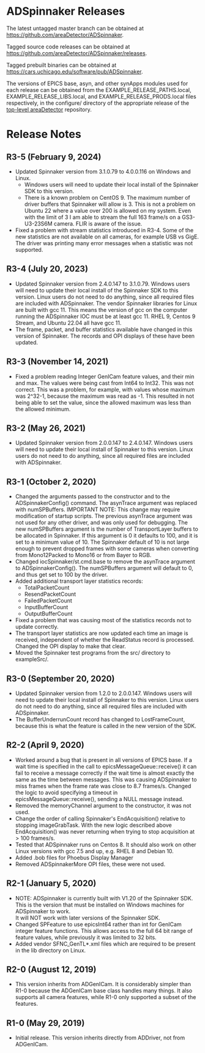 ADSpinnaker Releases
==================

The latest untagged master branch can be obtained at
https://github.com/areaDetector/ADSpinnaker.

Tagged source code releases can be obtained at
https://github.com/areaDetector/ADSpinnaker/releases.

Tagged prebuilt binaries can be obtained at
https://cars.uchicago.edu/software/pub/ADSpinnaker.

The versions of EPICS base, asyn, and other synApps modules used for each release can be obtained from 
the EXAMPLE_RELEASE_PATHS.local, EXAMPLE_RELEASE_LIBS.local, and EXAMPLE_RELEASE_PRODS.local
files respectively, in the configure/ directory of the appropriate release of the 
[top-level areaDetector](https://github.com/areaDetector/areaDetector) repository.


Release Notes
=============
R3-5 (February 9, 2024)
-------------------
* Updated Spinnaker version from 3.1.0.79 to 4.0.0.116 on Windows and Linux.
  - Windows users will need to update their local install of the Spinnaker SDK to this version.
  - There is a known problem on CentOS 9.  The maximum number of driver buffers that Spinnaker will
    allow is 3.  This is not a problem on Ubuntu 22 where a value over 200 is allowed on my system.
    Even with the limit of 3 I am able to stream the full 163 frame/s on a GS3-U3-23S6M camera.
    FLIR is aware of the issue.
* Fixed a problem with stream statistics introduced in R3-4.
  Some of the new statistics are not available on all cameras, for example USB vs GigE.
  The driver was printing many error messages when a statistic was not supported.

R3-4 (July 20, 2023)
-------------------
* Updated Spinnaker version from 2.4.0.147 to 3.1.0.79.
  Windows users will need to update their local install of the Spinnaker SDK to this version. 
  Linux users do not need to do anything, since all required files are included with ADSpinnaker.
  The vendor Spinnaker libraries for Linux are built with gcc 11.
  This means the version of gcc on the computer running the ADSpinnaker IOC must be at least gcc 11.
  RHEL 9, Centos 9 Stream, and Ubuntu 22.04 all have gcc 11.
* The frame, packet, and buffer statistics available have changed in this version of Spinnaker.
  The records and OPI displays of these have been updated.

R3-3 (November 14, 2021)
-------------------
* Fixed a problem reading Integer GenICam feature values, and their min and max.
  The values were being cast from Int64 to Int32.  This was not correct.
  This was a problem, for example, with values whose maximum was 2^32-1, because the maximum was read as -1.
  This resulted in not being able to set the value, since the allowed maximum was less than the allowed minimum.

R3-2 (May 26, 2021)
-------------------
* Updated Spinnaker version from 2.0.0.147 to 2.4.0.147.
  Windows users will need to update their local install of Spinnaker to this version. 
  Linux users do not need to do anything, since all required files are included with ADSpinnaker.

R3-1 (October 2, 2020)
------------------------
* Changed the arguments passed to the constructor and to the ADSpinnakerConfig() command.
  The asynTrace argument was replaced with numSPBuffers.
  IMPORTANT NOTE: This change may require modification of startup scripts.
  The previous asynTrace argument was not used for any other driver, and was only used for debugging.
  The new numSPBuffers argument is the number of TransportLayer buffers to be allocated in Spinnaker.
  If this argument is 0 it defaults to 100, and it is set to a minimum value of 10.
  The Spinnaker default of 10 is not large enough to prevent dropped frames with some
  cameras when converting from Mono12Packed to Mono16 or from Bayer to RGB.
* Changed iocSpinnaker/st.cmd.base to remove the asynTrace argument to ADSpinnakerConfig().
  The numSPBuffers argument will default to 0, and thus get set to 100 by the driver.
* Added additional transport layer statistics records:
  - TotalPacketCount
  - ResendPacketCount
  - FailedPacketCount
  - InputBufferCount
  - OutputBufferCount
* Fixed a problem that was causing most of the statistics records not to update correctly.
* The transport layer statistics are now updated each time an image is received, independent
  of whether the ReadStatus record is processed. Changed the OPI display to make that clear.
* Moved the Spinnaker test programs from the src/ directory to exampleSrc/.

R3-0 (September 20, 2020)
------------------------
* Updated Spinnaker version from 1.2.0 to 2.0.0.147.
  Windows users will need to update their local install of Spinnaker to this version. 
  Linux users do not need to do anything, since all required files are included with ADSpinnaker.
* The BufferUnderrunCount record has changed to LostFrameCount, because this is what the feature
  is called in the new version of the SDK.

R2-2 (April 9, 2020)
------------------------
* Worked around a bug that is present in all versions of EPICS base.
  If a wait time is specified in the call to epicsMessageQueue::receive() it can fail to receive a message
  correctly if the wait time is almost exactly the same as the time between messages.
  This was causing ADSpinnaker to miss frames when the frame rate was close to 8.7 frames/s.
  Changed the logic to avoid specifying a timeout in epicsMessageQueue::receive(), sending a NULL message instead.
* Removed the memoryChannel argument to the constructor, it was not used.
* Change the order of calling Spinnaker's EndAcquisition() relative to stopping imageGrabTask.
  With the new logic described above EndAcquisition() was never returning when trying to stop acquisition at > 100 frames/s.
* Tested that ADSpinnaker runs on Centos 8. 
  It should also work on other Linux versions with gcc 7.5 and up, e.g. RHEL 8 and Debian 10.
* Added .bob files for Phoebus Display Manager
* Removed ADSpinnakerMore OPI files, these were not used.

R2-1 (January 5, 2020)
----------------------
* NOTE: ADSpinnaker is currently built with V1.20 of the Spinnaker SDK.  This is the version that must be
  installed on Windows machines for ADSpinnaker to work.  
  It will NOT work with later versions of the Spinnaker SDK.
* Changed SPFeature to use epicsInt64 rather than int for GenICam integer feature functions.
  This allows access to the full 64 bit range of feature values, while previously it was limited to 32 bits.
* Added vendor SFNC_GenTL*.xml files which are required to be present in the lib directory on Linux.

R2-0 (August 12, 2019)
----------------------
* This version inherits from ADGenICam.  It is considerably simpler than R1-0 because the ADGenICam base class
  handles many things.  It also supports all camera features, while R1-0 only supported a subset of the features.

R1-0 (May 29, 2019)
-------------------
* Initial release.  This version inherits directly from ADDriver, not from ADGenICam.

